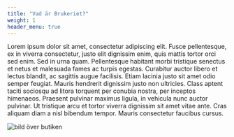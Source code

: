 ```yaml
---
title: "Vad är Brukeriet?"
weight: 1
header_menu: true
---
```


Lorem ipsum dolor sit amet, consectetur adipiscing elit. Fusce pellentesque, ex in viverra consectetur, justo elit dignissim enim, quis mattis tortor orci sed enim. Sed in urna quam. Pellentesque habitant morbi tristique senectus et netus et malesuada fames ac turpis egestas. Curabitur auctor libero et lectus blandit, ac sagittis augue facilisis. Etiam lacinia justo sit amet odio semper feugiat. Mauris hendrerit dignissim justo non ultricies. Class aptent taciti sociosqu ad litora torquent per conubia nostra, per inceptos himenaeos. Praesent pulvinar maximus ligula, in vehicula nunc auctor pulvinar. Ut tristique arcu et tortor viverra dignissim sit amet vitae ante. Cras aliquam diam a nisl bibendum tempor. Mauris consectetur faucibus cursus.

![bild över butiken](images/vintage-store.jpg)
